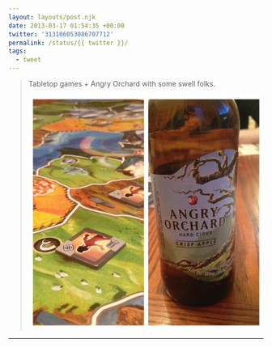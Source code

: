 ```yaml
---
layout: layouts/post.njk
date: 2013-03-17 01:54:35 +00:00
twitter: '313106053086707712'
permalink: /status/{{ twitter }}/
tags: 
  - tweet
---
```


> Tabletop games + Angry Orchard with some swell folks. 
> 
> ![](/img/313106053086707712-BFhgS9-CAAAnbHT.jpg)

---
